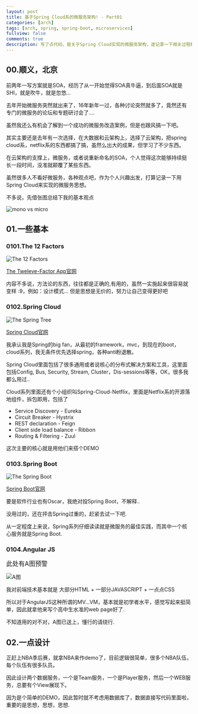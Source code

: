 ```yaml
---
layout: post
title: 基于Spring Cloud系的微服务架构! - Part01
categories: [arch]
tags: [arch, spring, spring-boot, microservices]
fullview: false
comments: true
description: 写了点代码，是关于Spring Cloud实现的微服务架构，遂记录一下相关过程和代码后面的东西，要不然总是忘....
---
```

## 00.顺义，北京

前两年一写方案就是SOA，经历了从一开始觉得SOA真牛逼，到后面SOA就是SHI，就是吹牛，就是忽悠...

去年开始微服务突然就出来了，16年新年一过，各种讨论突然就多了，竟然还有专门的微服务的论坛和专题研讨会了....

虽然我还么有机会了解到一个成功的微服务改造案例，但是也跟风搞一下吧。

其实主要还是去年有一次选择，在大数据和云架构上，选择了云架构，把spring cloud系，netflix系的东西都搞了搞，虽然么出大的成果，但学习了不少东西。

在云架构的支撑上，微服务，或者说重新命名的SOA，个人觉得这次能够持续挺长一段时间，没准就颠覆了某些东西。

虽然很多人不看好微服务，各种观点吧，作为个人兴趣出发，打算记录一下用Spring Cloud来实现的微服务思想。

不多说，先借张图总结下我的基本观点

![mono vs micro](http://7xr4lt.com1.z0.glb.clouddn.com/Monolithic-vs-Microservices-Future-Processing.jpg-wm "Shit World")

## 01.一些基本

### 0101.The 12 Factors

![The 12 Factors](http://7xr4lt.com1.z0.glb.clouddn.com/Selection_060.png-wm "12 monkeys")

[The Tweleve-Factor App官网](www.12factor.net)

内容不多说，方法论的东西，往往都是正确的,有用的，虽然一实施起来很容易就变样 :9，例如：设计模式... 但是思想是无价的，努力让自己变得更好吧

### 0102.Spring Cloud

![The Spring Tree](http://7xr4lt.com1.z0.glb.clouddn.com/spring-io-tree.png-wm "Spring IO Tree")

[Spring Cloud官网](http://projects.spring.io/spring-cloud/)

我承认我是Spring的big fan，从最初的framework，mvc，到现在的boot，cloud系列，我无条件优先选择spring，各种anti粉退散。

Spring Cloud里面包括了很多通用或者说核心的分布式解决方案和工具，这里面包括Config, Bus, Security, Stream, Cluster，Dis-sessions等等，OK，很多我都么用过..

Cloud系列里面还有个小组织叫Spring-Cloud-Netflix，里面是Netflix系的开源落地组件，拆包即用，包括了

- Service Discovery - Eureka
- Circuit Breaker - Hystrix
- REST declaration - Feign
- Client side load balance - Ribbon
- Routing & Filtering - Zuul

这次主要的核心就是用他们来搭个DEMO

### 0103.Spring Boot

![The Spring Boot](http://7xr4lt.com1.z0.glb.clouddn.com/spring-boot-logo.png-wm "Spring Boot")

[Spring Boot官网](http://projects.spring.io/spring-boot/)

要是软件行业也有Oscar，我绝对投Spring Boot，不解释..

没用过的，还在抨击Spring过重的，赶紧去试一下吧.

从一定程度上来说，Spring系列仔细读读就是微服务的最佳实践，而其中一个核心服务就是Spring Boot.

### 0104.Angular JS

<big>此处有A图预警</big>

![A图](http://7xr4lt.com1.z0.glb.clouddn.com/atu.jpg-wm "A")

我对前端技术基本就是 大部分HTML + 一部分JAVASCRIPT + 一点点CSS

所以对于AngularJS这种所谓的MV...VM，基本就是初学者水平，感觉写起来挺简单，因此就拿他来写个高中生水准的web page好了.

不知道用的对不对，A图已送上，懂行的请绕行.

## 02.一点设计

正赶上NBA季后赛，就拿NBA来作demo了，目前逻辑很简单，很多个NBA队伍，每个队伍有很多队员。

因此设计两个数据服务，一个是Team服务，一个是Player服务，然后一个WEB服务，总要有个View展现下。

因为是个简单的DEMO，因此暂时就不考虑用数据库了，数据直接写代码里面啦，重要的是思想，思想，思想.


